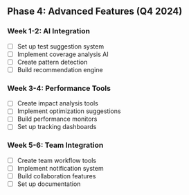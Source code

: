 
## Phase 4: Advanced Features (Q4 2024)

### Week 1-2: AI Integration
- [ ] Set up test suggestion system
- [ ] Implement coverage analysis AI
- [ ] Create pattern detection
- [ ] Build recommendation engine

### Week 3-4: Performance Tools
- [ ] Create impact analysis tools
- [ ] Implement optimization suggestions
- [ ] Build performance monitors
- [ ] Set up tracking dashboards

### Week 5-6: Team Integration
- [ ] Create team workflow tools
- [ ] Implement notification system
- [ ] Build collaboration features
- [ ] Set up documentation
